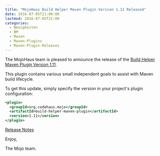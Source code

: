 ```yaml
---
title: "MojoHaus Build Helper Maven Plugin Version 1.11 Released"
date: 2016-07-05T21:00:00
lastmod: 2016-07-05T21:00
categories:
  - Neuigkeiten
  - BM
  - Maven
  - Maven-Plugins
  - Maven-Plugin-Releases
---
```

The MojoHaus team is pleased to announce the release of the 
[Build Helper Maven Plugin Version 1.11](https://www.mojohaus.org/build-helper-maven-plugin/).

This plugin contains various small independent goals to assist with Maven
build lifecycle.

To get this update, simply specify the version in your project's plugin
configuration:

```xml
<plugin>
  <groupId>org.codehaus.mojo</groupId>
  <artifactId>build-helper-maven-plugin</artifactId>
  <version>1.11</version>
</plugin>
```
<!-- more -->

[Release Notes](https://www.mojohaus.org/build-helper-maven-plugin/github-report.html)

Enjoy,

The Mojo team.

